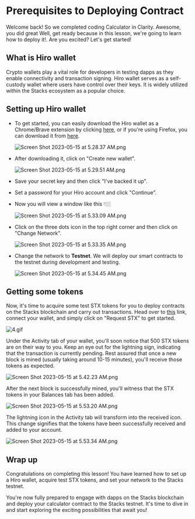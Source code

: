 # Prerequisites to Deploying Contract

Welcome back!  So we completed coding Calculator in Clarity. Awesome, you did great Well, get ready because in this lesson, we're going to learn how to deploy it!. Are you excited? Let's get started!

## What is Hiro wallet

Crypto wallets play a vital role for developers in testing dapps as they enable connectivity and transaction signing. Hiro wallet serves as a self-custody wallet where users have control over their keys. It is widely utilized within the Stacks ecosystem as a popular choice.

## Setting up Hiro wallet

- To get started, you can easily download the Hiro wallet as a Chrome/Brave extension by clicking [here](https://chrome.google.com/webstore/detail/hiro-wallet/ldinpeekobnhjjdofggfgjlcehhmanlj), or if you're using Firefox, you can download it from [here](https://addons.mozilla.org/en-US/firefox/addon/hiro-wallet/).

    ![Screen Shot 2023-05-15 at 5.28.37 AM.png](https://github.com/0xmetaschool/Learning-Projects/blob/main/assests_for_all/Create%20a%20Token%20in%20Clarity%20on%20Stacks%20Blockchain/2.%20Unleash%20the%20Power%20of%20Clarity%20Programming%20Language/Prerequisites%20to%20Deploying%20Contract%204dcbbec29cff4d7997f16a453b744c35/Screen_Shot_2023-05-15_at_5.28.37_AM.webp?raw=true)

- After downloading it, click on "Create new wallet".
    
    ![Screen Shot 2023-05-15 at 5.29.51 AM.png](https://github.com/0xmetaschool/Learning-Projects/blob/main/assests_for_all/Create%20a%20Token%20in%20Clarity%20on%20Stacks%20Blockchain/2.%20Unleash%20the%20Power%20of%20Clarity%20Programming%20Language/Prerequisites%20to%20Deploying%20Contract%204dcbbec29cff4d7997f16a453b744c35/Screen_Shot_2023-05-15_at_5.29.51_AM.webp?raw=true)
    
- Save your secret key and then click "I've backed it up".
    
- Set a password for your Hiro account and click "Continue”.
- Now you will view a window like this 👇🏼
    
    ![Screen Shot 2023-05-15 at 5.33.09 AM.png](https://github.com/0xmetaschool/Learning-Projects/blob/main/assests_for_all/Create%20a%20Token%20in%20Clarity%20on%20Stacks%20Blockchain/2.%20Unleash%20the%20Power%20of%20Clarity%20Programming%20Language/Prerequisites%20to%20Deploying%20Contract%204dcbbec29cff4d7997f16a453b744c35/Screen_Shot_2023-05-15_at_5.33.09_AM.webp?raw=true)
    

- Click on the three dots icon in the top right corner and then click on "Change Network".

    ![Screen Shot 2023-05-15 at 5.33.35 AM.png](https://github.com/0xmetaschool/Learning-Projects/blob/main/assests_for_all/Create%20a%20Token%20in%20Clarity%20on%20Stacks%20Blockchain/2.%20Unleash%20the%20Power%20of%20Clarity%20Programming%20Language/Prerequisites%20to%20Deploying%20Contract%204dcbbec29cff4d7997f16a453b744c35/Screen_Shot_2023-05-15_at_5.33.35_AM.webp?raw=true)

- Change the network to **Testnet**. We will deploy our smart contracts to the testnet during development and testing.

    ![Screen Shot 2023-05-15 at 5.34.45 AM.png](https://github.com/0xmetaschool/Learning-Projects/blob/main/assests_for_all/Create%20a%20Token%20in%20Clarity%20on%20Stacks%20Blockchain/2.%20Unleash%20the%20Power%20of%20Clarity%20Programming%20Language/Prerequisites%20to%20Deploying%20Contract%204dcbbec29cff4d7997f16a453b744c35/Screen_Shot_2023-05-15_at_5.34.45_AM.webp?raw=true)

## Getting some tokens

Now, it's time to acquire some test STX tokens for you to deploy contracts on the Stacks blockchain and carry out transactions. Head over to [this](https://explorer.hiro.so/sandbox/faucet?chain=testnet) link, connect your wallet, and simply click on "Request STX" to get started.

![4.gif](https://github.com/0xmetaschool/Learning-Projects/blob/main/assests_for_all/Create%20a%20Token%20in%20Clarity%20on%20Stacks%20Blockchain/2.%20Unleash%20the%20Power%20of%20Clarity%20Programming%20Language/Prerequisites%20to%20Deploying%20Contract%204dcbbec29cff4d7997f16a453b744c35/4.webp?raw=true)

Under the Activity tab of your wallet, you'll soon notice that 500 STX tokens are on their way to you. Keep an eye out for the lightning sign, indicating that the transaction is currently pending. Rest assured that once a new block is mined (usually taking around 10-15 minutes), you'll receive those tokens as expected.

![Screen Shot 2023-05-15 at 5.42.23 AM.png](https://github.com/0xmetaschool/Learning-Projects/blob/main/assests_for_all/Create%20a%20Token%20in%20Clarity%20on%20Stacks%20Blockchain/2.%20Unleash%20the%20Power%20of%20Clarity%20Programming%20Language/Prerequisites%20to%20Deploying%20Contract%204dcbbec29cff4d7997f16a453b744c35/Screen_Shot_2023-05-15_at_5.42.23_AM.webp?raw=true)

After the next block is successfully mined, you'll witness that the STX tokens in your Balances tab has been added. 

![Screen Shot 2023-05-15 at 5.53.20 AM.png](https://github.com/0xmetaschool/Learning-Projects/blob/main/assests_for_all/Create%20a%20Token%20in%20Clarity%20on%20Stacks%20Blockchain/2.%20Unleash%20the%20Power%20of%20Clarity%20Programming%20Language/Prerequisites%20to%20Deploying%20Contract%204dcbbec29cff4d7997f16a453b744c35/Screen_Shot_2023-05-15_at_5.53.20_AM.webp?raw=true)

The lightning icon in the Activity tab will transform into the received icon. This change signifies that the tokens have been successfully received and added to your account.

![Screen Shot 2023-05-15 at 5.53.34 AM.png](https://github.com/0xmetaschool/Learning-Projects/blob/main/assests_for_all/Create%20a%20Token%20in%20Clarity%20on%20Stacks%20Blockchain/2.%20Unleash%20the%20Power%20of%20Clarity%20Programming%20Language/Prerequisites%20to%20Deploying%20Contract%204dcbbec29cff4d7997f16a453b744c35/Screen_Shot_2023-05-15_at_5.53.34_AM.webp?raw=true)

## Wrap up

Congratulations on completing this lesson! You have learned how to set up a Hiro wallet, acquire test STX tokens, and set your network to the Stacks testnet. 

You're now fully prepared to engage with dapps on the Stacks blockchain and deploy your calculator contract to the Stacks testnet. It's time to dive in and start exploring the exciting possibilities that await you!